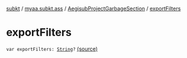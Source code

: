 [subkt](../../index.md) / [myaa.subkt.ass](../index.md) / [AegisubProjectGarbageSection](index.md) / [exportFilters](./export-filters.md)

# exportFilters

`var exportFilters: `[`String`](https://kotlinlang.org/api/latest/jvm/stdlib/kotlin/-string/index.html)`?` [(source)](https://github.com/Myaamori/SubKt/blob/0.1.19/src/main/kotlin/myaa/subkt/ass/parser.kt#L842)